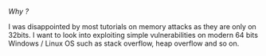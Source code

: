 *Why ?*

 I was disappointed by  most tutorials on memory attacks as they are only on 32bits. I want to look into exploiting simple vulnerabilities on modern 64 bits Windows / Linux OS such as  stack overflow, heap overflow and so on. 
